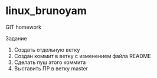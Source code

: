 # linux_brunoyam
GIT homework

Задание
1. Создать отдельную ветку
2. Создан коммит в ветку с изменением файла README
3. Сделать пуш этого коммита
4. Выставить ПР в ветку master
